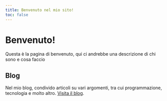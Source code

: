 ```yaml
---
title: Benvenuto nel mio sito!
toc: false
---
```


# Benvenuto!

Questa è la pagina di benvenuto, qui ci andrebbe una descrizione di chi sono e cosa faccio

## Blog

Nel mio blog, condivido articoli su vari argomenti, tra cui programmazione, tecnologia e molto altro. [Visita il blog](blog).